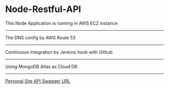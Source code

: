 # Node-Restful-API

This Node Application is running in AWS EC2 instance
***
The DNS config by AWS Route 53
***
Continuous Integration by Jenkins hook with Github
***
Using MongoDB Atlas as Cloud DB
***


[Personal Site API Swagger URL](http://jingzhefeng.com:3000/api/)
